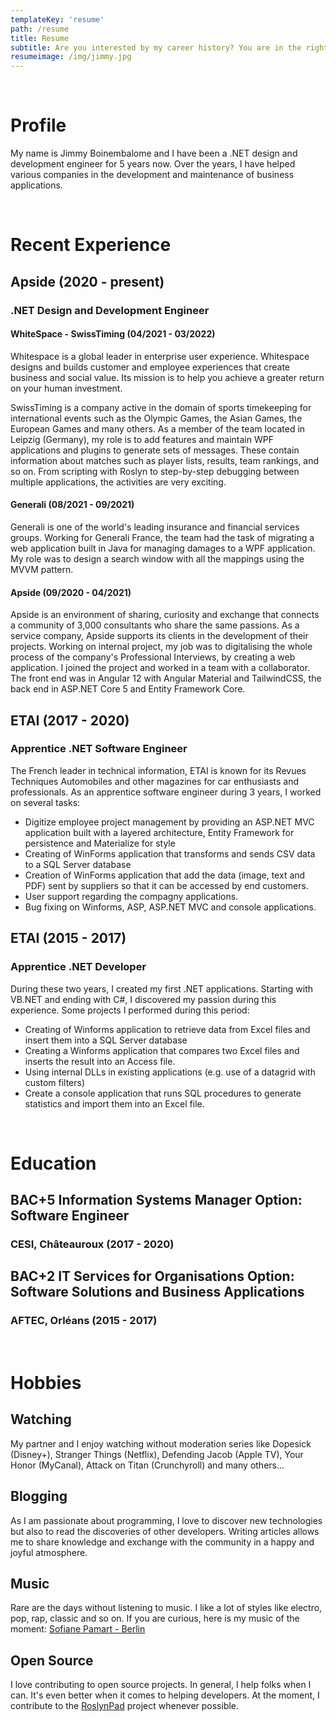```yaml
---
templateKey: 'resume'
path: /resume
title: Resume
subtitle: Are you interested by my career history? You are in the right place.
resumeimage: /img/jimmy.jpg
---
```


</br>

# Profile
My name is Jimmy Boinembalome and I have been a .NET design and development engineer for 5 years now.
Over the years, I have helped various companies in the development and maintenance of business applications.

</br>

# Recent Experience

## Apside (2020 - present)
### .NET Design and Development Engineer
#### WhiteSpace - SwissTiming (04/2021 - 03/2022)
Whitespace is a global leader in enterprise user experience.
Whitespace designs and builds customer and employee experiences that create business and social value. Its mission is to help you achieve a greater return on your human investment.

SwissTiming is a company active in the domain of sports timekeeping for international events such as the Olympic Games, the Asian Games, the European Games and many others.
As a member of the team located in Leipzig (Germany), my role is to add features and maintain WPF applications and plugins to generate sets of messages. These contain information about matches such as player lists, results, team rankings, and so on. From scripting with Roslyn to step-by-step debugging between multiple applications, the activities are very exciting.

#### Generali (08/2021 - 09/2021)
Generali is one of the world's leading insurance and financial services groups. Working for Generali France, the team had the task of migrating a web application built in Java for managing damages to a WPF application. My role was to design a search window with all the mappings using the MVVM pattern.

#### Apside (09/2020 - 04/2021)
Apside is an environment of sharing, curiosity and exchange that connects a community of 3,000 consultants who share the same passions. As a service company, Apside supports its clients in the development of their projects. Working on internal project, my job was to digitalising the whole process of the company's Professional Interviews, by creating a web application. I joined the project and worked in a team with a collaborator. The front end was in Angular 12 with Angular Material and TailwindCSS, the back end in ASP.NET Core 5 and Entity Framework Core.

## ETAI (2017 - 2020)
### Apprentice .NET Software Engineer
The French leader in technical information, ETAI is known for its Revues Techniques Automobiles and other magazines for car enthusiasts and professionals. As an apprentice software engineer during 3 years, I worked on several tasks:
- Digitize employee project management by providing an ASP.NET MVC application built with a layered architecture, Entity Framework for persistence and Materialize for style
- Creating of WinForms application that transforms and sends CSV data to a SQL Server database
- Creation of WinForms application that add the data (image, text and PDF) sent by suppliers so that it can be accessed by end customers.
- User support regarding the compagny applications.
- Bug fixing on Winforms, ASP, ASP.NET MVC and console applications. 

## ETAI (2015 - 2017)
### Apprentice .NET Developer
During these two years, I created my first .NET applications. Starting with VB.NET and ending with C#, I discovered my passion during this experience. Some projects I performed during this period:
- Creating of Winforms application to retrieve data from Excel files and insert them into a SQL Server database
- Creating a Winforms application that compares two Excel files and inserts the result into an Access file. 
- Using internal DLLs in existing applications (e.g. use of a datagrid with custom filters)
- Create a console application that runs SQL procedures to generate statistics and import them into an Excel file.


</br>

# Education
## BAC+5 Information Systems Manager Option: Software Engineer
### CESI, Châteauroux (2017 - 2020)
## BAC+2 IT Services for Organisations Option: Software Solutions and Business Applications
### AFTEC, Orléans (2015 - 2017)


</br>

# Hobbies
## Watching
My partner and I enjoy watching without moderation series like Dopesick (Disney+), Stranger Things (Netflix), Defending Jacob (Apple TV), Your Honor (MyCanal), Attack on Titan (Crunchyroll) and many others... 
## Blogging
As I am passionate about programming, I love to discover new technologies but also to read the discoveries of other developers. Writing articles allows me to share knowledge and exchange 
with the community in a happy and joyful atmosphere.
## Music
Rare are the days without listening to music. I like a lot of styles like electro, pop, rap, classic and so on. 
If you are curious, here is my music of the moment: <a href="https://www.youtube.com/watch?v=6FoQ1-qy2h4" target="_blank">Sofiane Pamart - Berlin</a>
## Open Source
I love contributing to open source projects. In general, I help folks when I can. It's even better when it comes to helping developers. At the moment, I contribute to the <a href="https://github.com/roslynpad/roslynpad" target="_blank">RoslynPad</a> project whenever possible.

</br>

<!-- Skills are in resume.js (because there is a specific style)-->